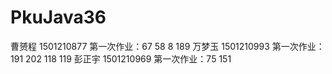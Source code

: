 # PkuJava36
曹赟程 1501210877  第一次作业：67 58 8 189
万梦玉 1501210993  第一次作业：191 202 118 119
彭正宇 1501210969  第一次作业：75 151
